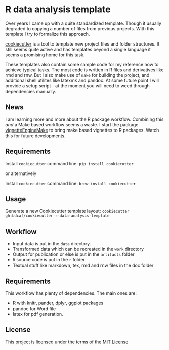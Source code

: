 R data analysis template
========================

Over years I came up with a quite standardized template. Though it usually degraded to copying a number of files from previous projects.  With this template I try to formalize this approach.

[cookiecutter](https://github.com/audreyr/cookiecutter) is a tool to template new project files and folder structures.  It still seems quite active and has templates beyond a single language it seems a promising home for this task.
 
These templates also contain some sample code for my reference how to achieve typical tasks.  The most code is written in R files and derivatives like rmd and rnw.  But I also make use of `make` for building the project, and additional shell utilites like latexmk and pandoc.  At some future point I will provide a setup script - at the moment you will need to weed through dependencies manually.

News
------

I am learning more and more about the R package workflow.  Combining this *and* a Make based workflow seems a waste.  I start the package [vignetteEngineMake](https://github.com/bdcaf/vignetteEngineMake) to bring make based vignettes to R packages.   Watch this for future developments.

Requirements
------------
Install `cookiecutter` command line: `pip install cookiecutter`    

or alternatively

Install `cookiecutter` command line: `brew install cookiecutter`    

Usage
-----
Generate a new Cookiecutter template layout: `cookiecutter gh:bdcaf/cookiecutter-r-data-analysis-template`    

Workflow
----------

 + Input data is put in the `data` directory.
 + Transformed data which can be recreated in the `work` directory
 + Output for publication or else is put in the `artifacts` folder
 + `R` source code is put in the `r` folder
 + Textual stuff like markdown, tex, rmd and rnw files in the doc
 	 folder
 


Requirements
------------

This workflow has plenty of dependencies. The main ones are:
 - R with knitr, pander, dplyr, ggplot packages
 - pandoc for Word file
 - latex for pdf generation.


License
-------
This project is licensed under the terms of the [MIT License](/LICENSE)

